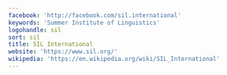 ```yaml
---
facebook: 'http://facebook.com/sil.international'
keywords: 'Summer Institute of Linguistics'
logohandle: sil
sort: sil
title: SIL International
website: 'https://www.sil.org/'
wikipedia: 'https://en.wikipedia.org/wiki/SIL_International'
---
```

